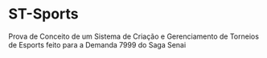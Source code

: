 # ST-Sports
Prova de Conceito de um Sistema de Criação e Gerenciamento de Torneios de Esports feito para a Demanda 7999 do Saga Senai
